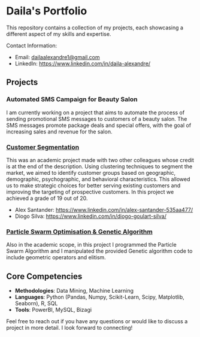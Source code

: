 # Daila's Portfolio

This repository contains a collection of my projects, each showcasing a different aspect of my skills and expertise.

Contact Information:
- Email: dailaalexandre1@gmail.com 
- LinkedIn: https://www.linkedin.com/in/daila-alexandre/

## Projects

### Automated SMS Campaign for Beauty Salon
I am currently working on a project that aims to automate the process of sending promotional SMS messages to customers of a beauty salon. The SMS messages promote package deals and special offers, with the goal of increasing sales and revenue for the salon.

### [Customer Segmentation](https://github.com/daila10/Projects/tree/University/Data%20Mining%20Project)
This was an academic project made with two other colleagues whose credit is at the end of the description. Using clustering techniques to segment the market, we aimed to identify customer groups based on geographic, demographic, psychographic, and behavioral characteristics. This allowed us to make strategic choices for better serving existing customers and improving the targeting of prospective customers. In this project we achieved a grade of 19 out of 20. <br />
- Alex Santander: https://www.linkedin.com/in/alex-santander-535aa477/
- Diogo Silva: https://www.linkedin.com/in/diogo-goulart-silva/

### [Particle Swarm Optimisation & Genetic Algorithm](https://github.com/daila10/Projects/tree/University/Computational%20Methods%20for%20Optimisation)
Also in the academic scope, in this project I programmed the Particle Swarm Algorithm and I manipulated the provided Genetic algorithm code to include geometric operators and elitism.


## Core Competencies
- **Methodologies**: Data Mining, Machine Learning
- **Languages**:  Python (Pandas, Numpy, Scikit-Learn, Scipy, Matplotlib, Seaborn), R, SQL
-  **Tools**: PowerBI, MySQL, Bizagi

Feel free to reach out if you have any questions or would like to discuss a project in more detail. I look forward to connecting!
